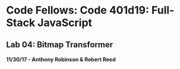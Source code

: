 # Code Fellows: Code 401d19: Full-Stack JavaScript
## Lab 04: Bitmap Transformer
#### 11/30/17 - Anthony Robinson & Robert Reed

